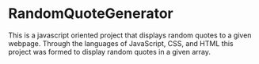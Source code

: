 # RandomQuoteGenerator
This is a javascript oriented project that displays random quotes to a given webpage.
Through the languages of JavaScript, CSS, and HTML this project was formed to display random quotes in a given array. 
